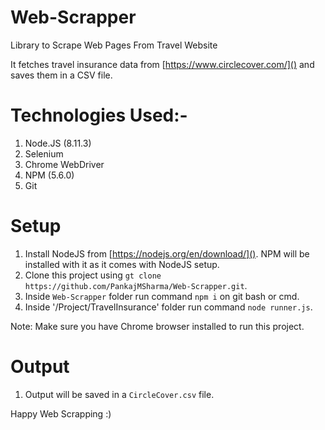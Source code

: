 # Web-Scrapper
Library to Scrape Web Pages From Travel Website

It fetches travel insurance data from [https://www.circlecover.com/]() and saves them in a CSV file.

# Technologies Used:-
1.  Node.JS (8.11.3)
2.  Selenium
3.  Chrome WebDriver
4.  NPM (5.6.0)
5.  Git

# Setup
1.  Install NodeJS from [https://nodejs.org/en/download/]().
    NPM will be installed with it as it comes with NodeJS setup.
2.  Clone this project using `gt clone https://github.com/PankajMSharma/Web-Scrapper.git`.
3.  Inside `Web-Scrapper` folder run command `npm i` on git bash or cmd.
4.  Inside '/Project/TravelInsurance' folder run command `node runner.js`.

Note: Make sure you have Chrome browser installed to run this project.

# Output
1.  Output will be saved in a `CircleCover.csv` file.

Happy Web Scrapping :)
